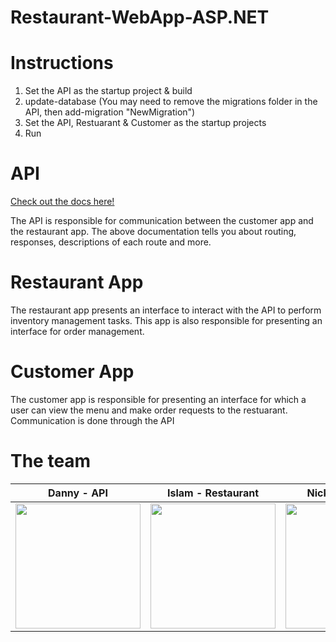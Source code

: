 # Restaurant-WebApp-ASP.NET
# Instructions
1. Set the API as the startup project & build
2. update-database (You may need to remove the migrations folder in the API, then add-migration "NewMigration")
3. Set the API, Restuarant & Customer as the startup projects
4. Run
# API
<a href="https://docs.google.com/document/d/1F2FCLbqmf58D7YKwI8trnyJ3MCfIgTsQLORFSEfr6QE/edit?usp=sharing">Check out the docs here! </a>

The API is responsible for communication between the customer app and the restaurant app. The above documentation tells you about routing, responses, descriptions of each route and more.
# Restaurant App
The restaurant app presents an interface to interact with the API to perform inventory management tasks. This app is also responsible for presenting an interface for order management.
# Customer App
The customer app is responsible for presenting an interface for which a user can view the menu and make order requests to the restuarant. Communication is done through the API
# The team
| Danny - API | Islam - Restaurant | Nick - Customer |
| :--: | :-:| :-: |
|<img src="https://avatars.githubusercontent.com/u/78614204?v=4" alt="" data-canonical-src="[https://avatars.githubusercontent.com/u/78614204?v=4](https://avatars.githubusercontent.com/u/78614204?v=4)" width="200" height="200" /> | <img src="https://avatars.githubusercontent.com/u/71041347?v=4" alt="" data-canonical-src="[https://avatars.githubusercontent.com/u/71041347?v=4](https://avatars.githubusercontent.com/u/71041347?v=4)" width="200" height="200" /> | <img src="https://avatars.githubusercontent.com/u/24794562?v=4" alt="" data-canonical-src="[https://avatars.githubusercontent.com/u/24794562?v=4](https://avatars.githubusercontent.com/u/24794562?v=4)" width="200" height="200" /> |